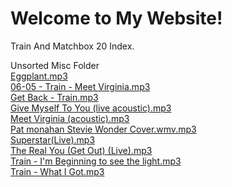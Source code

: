 <!DOCTYPE html>
<html lang="en">
<head>
    <meta charset="UTF-8">
    <meta name="viewport" content="width=device-width, initial-scale=1.0">
    <title>Roominmyhouse</title>
</head>
<body>
    <h1>Welcome to My Website!</h1>
    <p>Train And Matchbox 20 Index.</p>
</body>
</html>

Unsorted Misc Folder
<br>
<a href="https://github.com/JonTrain2002/MusicDLtrain/raw/refs/heads/main/01%20Eggplant.mp3">Eggplant.mp3</a>
<br>
<a href="https://github.com/JonTrain2002/MusicDLtrain/raw/refs/heads/main/06-05%20-%20Train%20-%20Meet%20Virginia.mp3">06-05 - Train - Meet Virginia.mp3</a>
<br>
<a href="https://github.com/JonTrain2002/MusicDLtrain/raw/refs/heads/main/Get%20Back%20-%20Train.mp3">Get Back - Train.mp3</a>
<br>
<a href="https://github.com/JonTrain2002/MusicDLtrain/raw/refs/heads/main/Give%20Myself%20To%20You%20(live%20acoustic).mp3">Give Myself To You (live acoustic).mp3</a>
<br>
<a href="https://github.com/JonTrain2002/MusicDLtrain/raw/refs/heads/main/Meet%20Virginia%20(acoustic).mp3">Meet Virginia (acoustic).mp3</a>
<br>
<a href="https://github.com/JonTrain2002/MusicDLtrain/raw/refs/heads/main/Pat%20monahan%20Stevie%20Wonder%20Cover.wmv.mp3">Pat monahan Stevie Wonder Cover.wmv.mp3</a>
<br>
<a href="https://github.com/JonTrain2002/MusicDLtrain/raw/refs/heads/main/Superstar(Live).mp3">Superstar(Live).mp3</a>
<br>
<a href="https://github.com/JonTrain2002/MusicDLtrain/raw/refs/heads/main/The%20Real%20You%20(Get%20Out)%20(Live).mp3">The Real You (Get Out) (Live).mp3</a>
<br>
<a href="https://github.com/JonTrain2002/MusicDLtrain/raw/refs/heads/main/Train%20-%20I'm%20Beginning%20to%20see%20the%20light.mp3">Train - I'm Beginning to see the light.mp3</a>
<br>
<a href="https://github.com/JonTrain2002/MusicDLtrain/raw/refs/heads/main/Train%20-%20What%20I%20Got.mp3">Train - What I Got.mp3</a>
<br>



